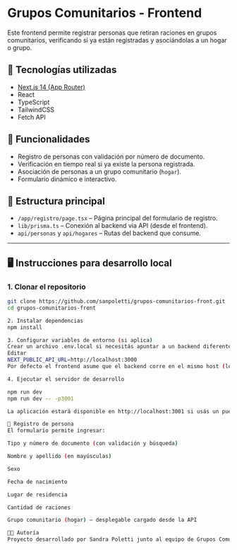 # Grupos Comunitarios - Frontend

Este frontend permite registrar personas que retiran raciones en grupos comunitarios, verificando si ya están registradas y asociándolas a un hogar o grupo.

## 🔧 Tecnologías utilizadas

- [Next.js 14 (App Router)](https://nextjs.org/)
- React
- TypeScript
- TailwindCSS
- Fetch API

## 🚀 Funcionalidades

- Registro de personas con validación por número de documento.
- Verificación en tiempo real si ya existe la persona registrada.
- Asociación de personas a un grupo comunitario (`hogar`).
- Formulario dinámico e interactivo.

## 📁 Estructura principal

- `/app/registro/page.tsx` – Página principal del formulario de registro.
- `lib/prisma.ts` – Conexión al backend via API (desde el frontend).
- `api/personas` y `api/hogares` – Rutas del backend que consume.

---

## 🖥️ Instrucciones para desarrollo local

### 1. Clonar el repositorio

```bash
git clone https://github.com/sanpoletti/grupos-comunitarios-front.git
cd grupos-comunitarios-front

2. Instalar dependencias
npm install

3. Configurar variables de entorno (si aplica)
Crear un archivo .env.local si necesitás apuntar a un backend diferente:
Editar
NEXT_PUBLIC_API_URL=http://localhost:3000
Por defecto el frontend asume que el backend corre en el mismo host (localhost:3000).

4. Ejecutar el servidor de desarrollo

npm run dev
npm run dev -- -p3001

La aplicación estará disponible en http://localhost:3001 si usás un puerto distinto (o el por defecto si no configuraste nada).

📝 Registro de persona
El formulario permite ingresar:

Tipo y número de documento (con validación y búsqueda)

Nombre y apellido (en mayúsculas)

Sexo

Fecha de nacimiento

Lugar de residencia

Cantidad de raciones

Grupo comunitario (hogar) – desplegable cargado desde la API

🧑‍💻 Autoría
Proyecto desarrollado por Sandra Poletti junto al equipo de Grupos Comunitarios del Gobierno de la Ciudad de Buenos Aires.



